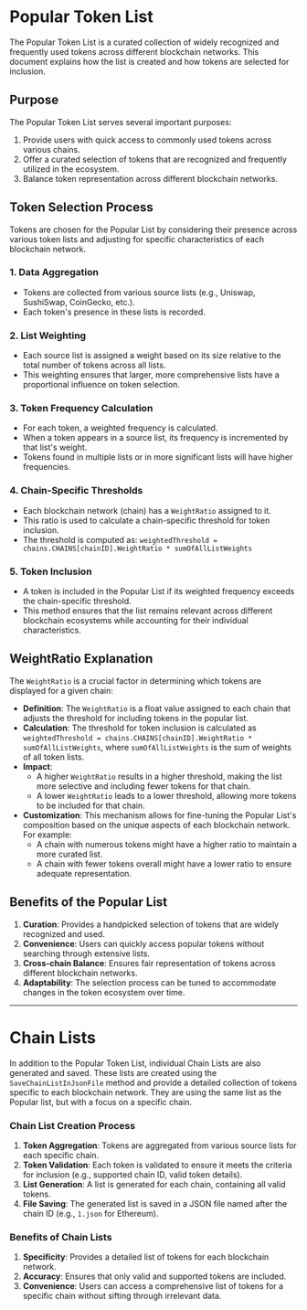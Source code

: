 # Popular Token List

The Popular Token List is a curated collection of widely recognized and frequently used tokens across different blockchain networks. This document explains how the list is created and how tokens are selected for inclusion.

## Purpose

The Popular Token List serves several important purposes:

1. Provide users with quick access to commonly used tokens across various chains.
2. Offer a curated selection of tokens that are recognized and frequently utilized in the ecosystem.
3. Balance token representation across different blockchain networks.

## Token Selection Process

Tokens are chosen for the Popular List by considering their presence across various token lists and adjusting for specific characteristics of each blockchain network.

### 1. Data Aggregation

- Tokens are collected from various source lists (e.g., Uniswap, SushiSwap, CoinGecko, etc.).
- Each token's presence in these lists is recorded.

### 2. List Weighting

- Each source list is assigned a weight based on its size relative to the total number of tokens across all lists.
- This weighting ensures that larger, more comprehensive lists have a proportional influence on token selection.

### 3. Token Frequency Calculation

- For each token, a weighted frequency is calculated.
- When a token appears in a source list, its frequency is incremented by that list's weight.
- Tokens found in multiple lists or in more significant lists will have higher frequencies.

### 4. Chain-Specific Thresholds

- Each blockchain network (chain) has a `WeightRatio` assigned to it.
- This ratio is used to calculate a chain-specific threshold for token inclusion.
- The threshold is computed as: `weightedThreshold = chains.CHAINS[chainID].WeightRatio * sumOfAllListWeights`

### 5. Token Inclusion

- A token is included in the Popular List if its weighted frequency exceeds the chain-specific threshold.
- This method ensures that the list remains relevant across different blockchain ecosystems while accounting for their individual characteristics.

## WeightRatio Explanation

The `WeightRatio` is a crucial factor in determining which tokens are displayed for a given chain:

- **Definition**: The `WeightRatio` is a float value assigned to each chain that adjusts the threshold for including tokens in the popular list.
- **Calculation**: The threshold for token inclusion is calculated as `weightedThreshold = chains.CHAINS[chainID].WeightRatio * sumOfAllListWeights`, where `sumOfAllListWeights` is the sum of weights of all token lists.
- **Impact**:
  - A higher `WeightRatio` results in a higher threshold, making the list more selective and including fewer tokens for that chain.
  - A lower `WeightRatio` leads to a lower threshold, allowing more tokens to be included for that chain.
- **Customization**: This mechanism allows for fine-tuning the Popular List's composition based on the unique aspects of each blockchain network. For example:
  - A chain with numerous tokens might have a higher ratio to maintain a more curated list.
  - A chain with fewer tokens overall might have a lower ratio to ensure adequate representation.


## Benefits of the Popular List

1. **Curation**: Provides a handpicked selection of tokens that are widely recognized and used.
2. **Convenience**: Users can quickly access popular tokens without searching through extensive lists.
3. **Cross-chain Balance**: Ensures fair representation of tokens across different blockchain networks.
4. **Adaptability**: The selection process can be tuned to accommodate changes in the token ecosystem over time.


-------------------

# Chain Lists

In addition to the Popular Token List, individual Chain Lists are also generated and saved. These lists are created using the `SaveChainListInJsonFile` method and provide a detailed collection of tokens specific to each blockchain network. They are using the same list as the Popular list, but with a focus on a specific chain.

### Chain List Creation Process

1. **Token Aggregation**: Tokens are aggregated from various source lists for each specific chain.
2. **Token Validation**: Each token is validated to ensure it meets the criteria for inclusion (e.g., supported chain ID, valid token details).
3. **List Generation**: A list is generated for each chain, containing all valid tokens.
4. **File Saving**: The generated list is saved in a JSON file named after the chain ID (e.g., `1.json` for Ethereum).

### Benefits of Chain Lists

1. **Specificity**: Provides a detailed list of tokens for each blockchain network.
2. **Accuracy**: Ensures that only valid and supported tokens are included.
3. **Convenience**: Users can access a comprehensive list of tokens for a specific chain without sifting through irrelevant data.